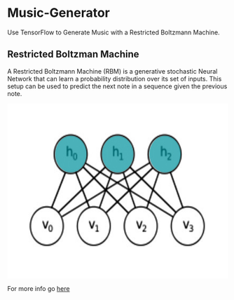 # Music-Generator
Use TensorFlow to Generate Music with a Restricted Boltzmann Machine.

## Restricted Boltzman Machine
A Restricted Boltzmann Machine (RBM) is a generative stochastic Neural Network that can learn a probability distribution over its set of inputs. This setup can be used to predict the next note in a sequence given the previous note.
<p align="center">
<img src="https://github.com/crypto-code/Music-Generator/blob/master/assets/model.png" width="600" height="400" align="middle" />   </p>

For more info go [here](https://rubikscode.net/2018/10/01/introduction-to-restricted-boltzmann-machines/)
